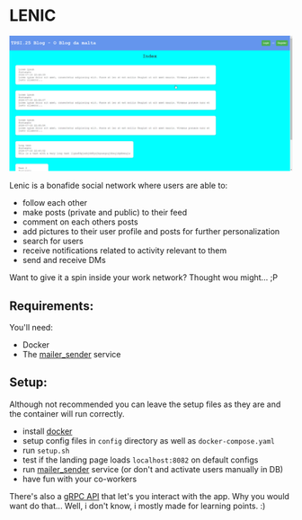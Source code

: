 # LENIC
![image](demo.gif)

Lenic is a bonafide social network where users are able to:
- follow each other
- make posts (private and public) to their feed
- comment on each others posts
- add pictures to their user profile and posts for further personalization
- search for users
- receive notifications related to activity relevant to them
- send and receive DMs

Want to give it a spin inside your work network? Thought wou might... ;P

## Requirements:

You'll need:
- Docker
- The [mailer_sender](https://github.com/Anacardo89/mailer_sender) service


## Setup:

Although not recommended you can leave the setup files as they are and the container will run correctly.
- install [docker](https://www.docker.com/)
- setup config files in `config` directory as well as `docker-compose.yaml`
- run `setup.sh`
- test if the landing page loads `localhost:8082` on default configs
- run [mailer_sender](https://github.com/Anacardo89/mailer_sender) service (or don't and activate users manually in DB)
- have fun with your co-workers

There's also a [gRPC API](https://github.com/Anacardo89/lenic_api) that let's you interact with the app. Why you would want do that... Well, i don't know, i mostly made for learning points. :)
